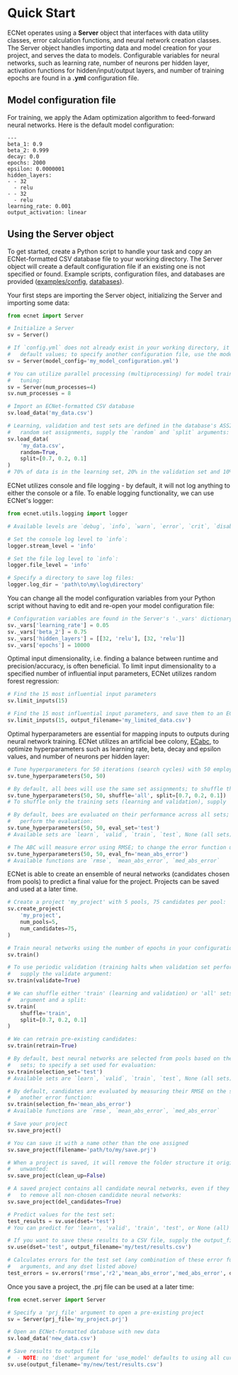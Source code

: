 # Quick Start

ECNet operates using a **Server** object that interfaces with data utility classes, error calculation functions, and neural network creation classes. The Server object handles importing data and model creation for your project, and serves the data to models. Configurable variables for neural networks, such as learning rate, number of neurons per hidden layer, activation functions for hidden/input/output layers, and number of training epochs are found in a **.yml** configuration file.

## Model configuration file

For training, we apply the Adam optimization algorithm to feed-forward neural networks. Here is the default model configuration:

```
---
beta_1: 0.9
beta_2: 0.999
decay: 0.0
epochs: 2000
epsilon: 0.0000001
hidden_layers:
- - 32
  - relu
- - 32
  - relu
learning_rate: 0.001
output_activation: linear
```

## Using the Server object

To get started, create a Python script to handle your task and copy an ECNet-formatted CSV database file to your working directory. The Server object will create a default configuration file if an existing one is not specified or found. Example scripts, configuration files, and databases are provided ([examples/config](https://github.com/ECRL/ECNet/tree/master/examples), [databases](https://github.com/ECRL/ECNet/tree/master/databases)).

Your first steps are importing the Server object, initializing the Server and importing some data:

```python
from ecnet import Server

# Initialize a Server
sv = Server()

# If `config.yml` does not already exist in your working directory, it will be created with
#   default values; to specify another configuration file, use the model_config argument
sv = Server(model_config='my_model_configuration.yml')

# You can utilize parallel processing (multiprocessing) for model training and hyperparameter
#   tuning:
sv = Server(num_processes=4)
sv.num_processes = 8

# Import an ECNet-formatted CSV database
sv.load_data('my_data.csv')

# Learning, validation and test sets are defined in the database's ASSIGNMENT column; to use
#   random set assignments, supply the `random` and `split` arguments:
sv.load_data(
    'my_data.csv',
    random=True,
    split=[0.7, 0.2, 0.1]
)
# 70% of data is in the learning set, 20% in the validation set and 10% in the test set
```

ECNet utilizes console and file logging - by default, it will not log anything to either the console or a file. To enable logging functionality, we can use ECNet's logger:

```python
from ecnet.utils.logging import logger

# Available levels are `debug`, `info`, `warn`, `error`, `crit`, `disable`

# Set the console log level to `info`:
logger.stream_level = 'info'

# Set the file log level to `info`:
logger.file_level = 'info'

# Specify a directory to save log files:
logger.log_dir = 'path\to\my\log\directory'
```

You can change all the model configuration variables from your Python script without having to edit and re-open your model configuration file:

```python
# Configuration variables are found in the Server's '._vars' dictionary
sv._vars['learning_rate'] = 0.05
sv._vars['beta_2'] = 0.75
sv._vars['hidden_layers'] = [[32, 'relu'], [32, 'relu']]
sv._vars['epochs'] = 10000
```

Optimal input dimensionality, i.e. finding a balance between runtime and precision/accuracy, is often beneficial. To limit input dimensionality to a specified number of influential input parameters, ECNet utilizes random forest regression:

```python
# Find the 15 most influential input parameters
sv.limit_inputs(15)

# Find the 15 most influential input parameters, and save them to an ECNet-formatted database:
sv.limit_inputs(15, output_filename='my_limited_data.csv')
```

Optimal hyperparameters are essential for mapping inputs to outputs during neural network
training. ECNet utilizes an artificial bee colony, [ECabc](https://github.com/ecrl/ecabc), to optimize hyperparameters such as
learning rate, beta, decay and epsilon values, and number of neurons per hidden layer:

```python
# Tune hyperparameters for 50 iterations (search cycles) with 50 employer bees:
sv.tune_hyperparameters(50, 50)

# By default, all bees will use the same set assignments; to shuffle them:
sv.tune_hyperparameters(50, 50, shuffle='all', split=[0.7, 0.2, 0.1])
# To shuffle only the training sets (learning and validation), supply `train` instead

# By default, bees are evaluated on their performance across all sets; to specify a set to
#   perform the evaluation:
sv.tune_hyperparameters(50, 50, eval_set='test')
# Available sets are `learn`, `valid`, `train`, `test`, None (all sets)

# The ABC will measure error using RMSE; to change the error function used:
sv.tune_hyperparameters(50, 50, eval_fn='mean_abs_error')
# Available functions are `rmse`, `mean_abs_error`, `med_abs_error`
```

ECNet is able to create an ensemble of neural networks (candidates chosen from pools) to
predict a final value for the project. Projects can be saved and used at a later time.


```python
# Create a project 'my_project' with 5 pools, 75 candidates per pool:
sv.create_project(
    'my_project',
    num_pools=5,
    num_candidates=75,
)

# Train neural networks using the number of epochs in your configuration file:
sv.train()

# To use periodic validation (training halts when validation set performance stops improving),
#   supply the validate argument:
sv.train(validate=True)

# We can shuffle either 'train' (learning and validation) or 'all' sets with the shuffle
#   argument and a split:
sv.train(
    shuffle='train',
    split=[0.7, 0.2, 0.1]
)

# We can retrain pre-existing candidates:
sv.train(retrain=True)

# By default, best neural networks are selected from pools based on their performance on all
#   sets; to specify a set used for evaluation:
sv.train(selection_set='test')
# Available sets are `learn`, `valid`, `train`, `test`, None (all sets)

# By default, candidates are evaluated by measuring their RMSE on the supplied set; to specify
#   another error function:
sv.train(selection_fn='mean_abs_error')
# Available functions are `rmse`, `mean_abs_error`, `med_abs_error`

# Save your project
sv.save_project()

# You can save it with a name other than the one assigned
sv.save_project(filename='path/to/my/save.prj')

# When a project is saved, it will remove the folder structure it originated from; if this is
#   unwanted:
sv.save_project(clean_up=False)

# A saved project contains all candidate neural networks, even if they have not been selected;
#   to remove all non-chosen candidate neural networks:
sv.save_project(del_candidates=True)

# Predict values for the test set:
test_results = sv.use(dset='test')
# You can predict for 'learn', 'valid', 'train', 'test', or None (all) sets

# If you want to save these results to a CSV file, supply the output_filename argument
sv.use(dset='test', output_filename='my/test/results.csv')

# Calculates errors for the test set (any combination of these error functions can be supplied as
#   arguments, and any dset listed above)
test_errors = sv.errors('rmse','r2','mean_abs_error','med_abs_error', dset='test')
```

Once you save a project, the .prj file can be used at a later time:

```python
from ecnet.server import Server

# Specify a 'prj_file' argument to open a pre-existing project
sv = Server(prj_file='my_project.prj')

# Open an ECNet-formatted database with new data
sv.load_data('new_data.csv')

# Save results to output file
#  - NOTE: no 'dset' argument for 'use_model' defaults to using all currently loaded data
sv.use(output_filename='my/new/test/results.csv')
```